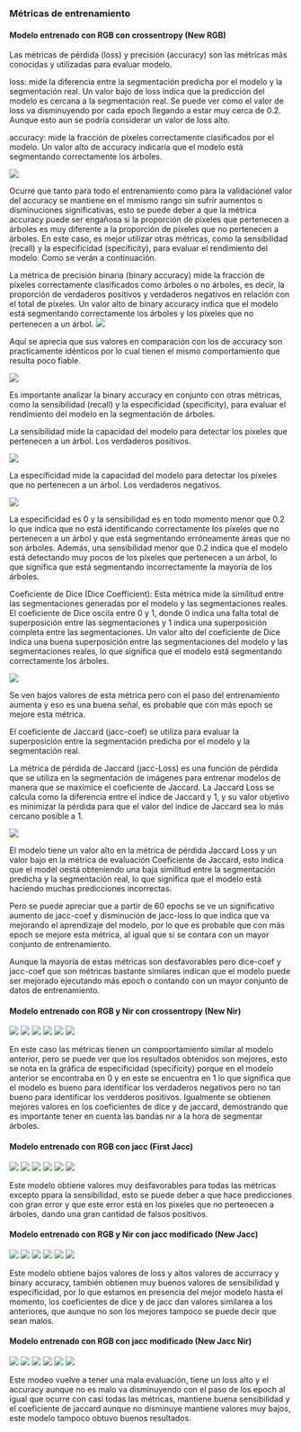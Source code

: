 ### Métricas de entrenamiento

#### Modelo entrenado con RGB con crossentropy (New RGB)

Las métricas de pérdida (loss) y precisión (accuracy) son las métricas más conocidas y utilizadas para evaluar modelo.

loss: mide la diferencia entre la segmentación predicha por el modelo y la segmentación real. Un valor bajo de loss indica que la predicción del modelo es cercana a la segmentación real.
Se puede ver como el valor de loss va disminuyendo por cada epoch
llegando a estar muy cerca de 0.2. Aunque esto aun se podría considerar un valor de loss alto.

accuracy: mide la fracción de píxeles correctamente clasificados por el modelo. Un valor alto de accuracy indicaría que el modelo está segmentando correctamente los árboles.

![](./metrics/loss-accuracy.png)


Ocurre que tanto para todo el entrenamiento como para la validaciónel valor del accuracy se mantiene en el mmismo rango sin sufrir aumentos o disminuciones significativas, esto se puede deber a que la métrica accuracy puede ser engañosa si la proporción de píxeles que pertenecen a árboles es muy diferente a la proporción de píxeles que no pertenecen a árboles. En este caso, es mejor utilizar otras métricas, como la sensibilidad (recall) y la especificidad (specificity), para evaluar el rendimiento del modelo. Como se verán a continuación.


La métrica de precisión binaria (binary accuracy) mide la fracción de píxeles correctamente clasificados como árboles o no árboles, es decir, la proporción de verdaderos positivos y verdaderos negativos en relación con el total de píxeles. Un valor alto de binary accuracy indica que el modelo está segmentando correctamente los árboles y los píxeles que no pertenecen a un árbol.
![](./metrics/binary_accuracy.png)

Aquí se aprecia que sus valores en comparación con los de accuracy son practicamente idénticos por lo cual tienen el mismo comportamiento que resulta poco fiable.

![](./metrics/accuracy-binary.png)


Es importante analizar la binary accuracy en conjunto con otras métricas, como la sensibilidad (recall) y la especificidad (specificity), para evaluar el rendimiento del modelo en la segmentación de árboles. 

La sensibilidad mide la capacidad del modelo para detectar los píxeles que pertenecen a un árbol. Los verdaderos positivos.

![](./metrics/sensitivity.png)



La especificidad mide la capacidad del modelo para detectar los píxeles que no pertenecen a un árbol. Los verdaderos negativos.

![](./metrics/specificity.png)

La especificidad es 0 y la sensibilidad es en todo momento menor que 0.2 lo que indica que no está identificando correctamente los píxeles que no pertenecen a un árbol y que está segmentando erróneamente áreas que no son árboles. Además, una sensibilidad menor que 0.2 indica que el modelo está detectando muy pocos de los píxeles que pertenecen a un árbol, lo que significa que está segmentando incorrectamente la mayoría de los árboles.


Coeficiente de Dice (Dice Coefficient): Esta métrica mide la similitud entre las segmentaciones generadas por el modelo y las segmentaciones reales. El coeficiente de Dice oscila entre 0 y 1, donde 0 indica una falta total de superposición entre las segmentaciones y 1 indica una superposición completa entre las segmentaciones. Un valor alto del coeficiente de Dice indica una buena superposición entre las segmentaciones del modelo y las segmentaciones reales, lo que significa que el modelo está segmentando correctamente los árboles.

![](./metrics/dice_coef.png)

Se ven bajos valores de esta métrica pero con el paso del entrenamiento aumenta y eso es una buena señal, es probable que con más epoch se mejore esta métrica.



El coeficiente de Jaccard (jacc-coef) se utiliza para evaluar la superposición entre la segmentación predicha por el modelo y la segmentación real.

La métrica de pérdida de Jaccard (jacc-Loss) es una función de pérdida que se utiliza en la segmentación de imágenes para entrenar modelos de manera que se maximice el coeficiente de Jaccard. La Jaccard Loss se calcula como la diferencia entre el índice de Jaccard y 1, y su valor objetivo es minimizar la pérdida para que el valor del índice de Jaccard sea lo más cercano posible a 1.


![](./metrics/jack.png)

El modelo tiene un valor alto en la métrica de pérdida Jaccard Loss y un valor bajo en la métrica de evaluación Coeficiente de Jaccard, esto indica que el model oestá obteniendo una baja similitud entre la segmentación predicha y la segmentación real, lo que significa que el modelo está haciendo muchas predicciones incorrectas.

Pero se puede apreciar que a partir de 60 epochs se ve un significativo aumento de jacc-coef y disminución de jacc-loss lo que indica que va mejorando el aprendizaje del modelo, por lo que es probable que con más epoch se mejore esta métrica, al igual que si se contara con un mayor conjunto de entrenamiento.

Aunque la mayoría de estas métricas son desfavorables pero dice-coef y jacc-coef que son métricas bastante similares indican que el modelo puede ser mejorado ejecutando más epoch o contando con un mayor conjunto de datos de entrenamiento.



<!-- #### Modelo entrenado con RGB con crossentropy (New RGB)
![](./metrics/Metrics_New_RGB/loss-accuracy.png)
Semejante comportamiento al modelo anterior.
![](./metrics/Metrics_New_RGB/binary_accuracy.png)
Semejante comportamiento al modelo anterior.
![](./metrics/Metrics_New_RGB/sensitivity.png)
![](./metrics/Metrics_New_RGB/specificity.png)
![](./metrics/Metrics_New_RGB/dice_coef.png)
![](./metrics/Metrics_New_RGB/jacc.png) -->



#### Modelo entrenado con RGB y Nir con crossentropy (New Nir)
![](./metrics/Metrics_New_Nir/loss-accuracy.png)
![](./metrics/Metrics_New_Nir/binary_accuracy.png)
![](./metrics/Metrics_New_Nir/sensitivity.png)
![](./metrics/Metrics_New_Nir/specificity.png)
![](./metrics/Metrics_New_Nir/dice_coef.png)
![](./metrics/Metrics_New_Nir/jacc.png)

En este caso las métricas tienen un compoortamiento similar al modelo anterior, pero se puede ver que los resultados obtenidos son mejores, esto se nota en la gráfica de especificidad (specificity) porque en el modelo anterior se encontraba en 0 y en este se encuentra en 1 lo que significa que el modelo es bueno para identificar los verdaderos negativos pero no tan bueno para identificar los verdderos positivos. Igualmente se obtienen mejores valores en los coeficientes de dice y de jaccard, demostrando que es importante tener en cuenta las bandas nir a la hora de segmentar árboles.



#### Modelo entrenado con RGB con jacc (First Jacc)
![](./metrics/Metrics_First_Jacc/loss-accuracy.png)
![](./metrics/Metrics_First_Jacc/binary_accuracy.png)
![](./metrics/Metrics_First_Jacc/sensitivity.png)
![](./metrics/Metrics_First_Jacc/specificity.png)
![](./metrics/Metrics_First_Jacc/dice_coef.png)
![](./metrics/Metrics_First_Jacc/jacc.png)

Este modelo obtiene valores muy desfavorables para todas las métricas excepto ppara la sensibilidad, esto se puede deber a que hace predicciones con gran error y que este error está en los pixeles que no pertenecen a árboles, dando una gran cantidad de falsos positivos.

#### Modelo entrenado con RGB y Nir con jacc modificado (New Jacc)

![](./metrics/Metrics_New_Jacc/loss-accuracy.png)
![](./metrics/Metrics_New_Jacc/binary_accuracy.png)
![](./metrics/Metrics_New_Jacc/sensitivity.png)
![](./metrics/Metrics_New_Jacc/specificity.png)
![](./metrics/Metrics_New_Jacc/dice_coef.png)
![](./metrics/Metrics_New_Jacc/jacc.png)

Este modelo obtiene bajos valores de loss y altos valores de accurracy y binary accuracy, también obtienen muy buenos valores de sensibilidad y especificidad, por lo que estamos en presencia del mejor modelo hasta el momento, los coeficientes de dice y de jacc dan valores similarea a los anteriores, que aunque no son los mejores tampoco se puede decir que sean malos. 

#### Modelo entrenado con RGB con jacc modificado (New Jacc Nir)

![](./metrics/Metrics_New_Jacc_Nir/loss-accuracy.png)
![](./metrics/Metrics_New_Jacc_Nir/binary_accuracy.png)
![](./metrics/Metrics_New_Jacc_Nir/sensitivity.png)
![](./metrics/Metrics_New_Jacc_Nir/specificity.png)
![](./metrics/Metrics_New_Jacc_Nir/dice_coef.png)
![](./metrics/Metrics_New_Jacc_Nir/jacc.png)

Este modeo vuelve a tener una mala evaluación, tiene un loss alto y el accuracy aunque no es malo va disminuyendo con el paso de los epoch 
al igual que ocurre con casi todas las métricas, mantiene buena sensibilidad y el coeficiente de jaccard aunque no disminuye mantiene valores muy bajos, este modelo tampoco obtuvo buenos resultados.


